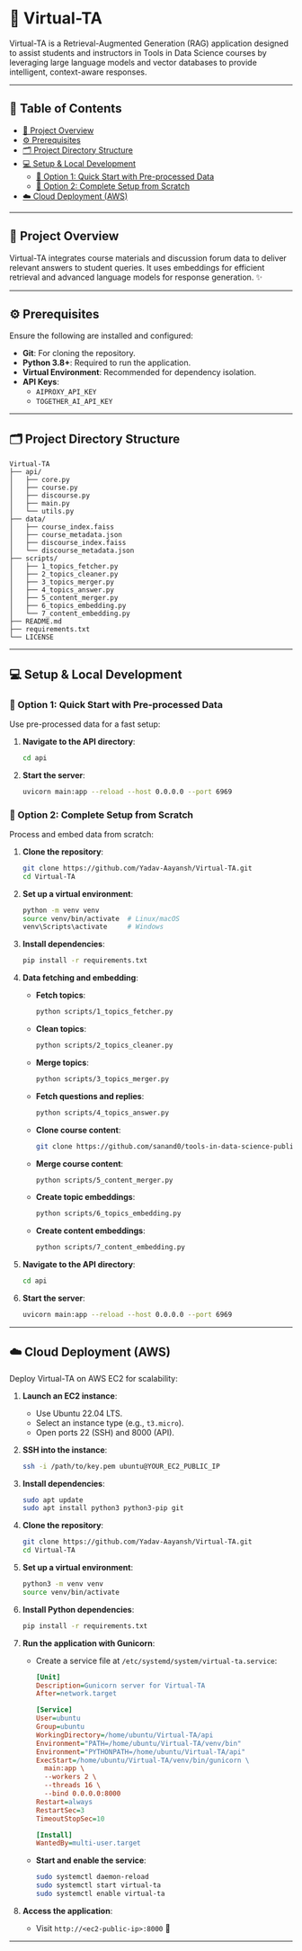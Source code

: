 # 🤖 **Virtual-TA**

Virtual-TA is a Retrieval-Augmented Generation (RAG) application designed to assist students and instructors in Tools in Data Science courses by leveraging large language models and vector databases to provide intelligent, context-aware responses.

---

## 📑 Table of Contents

- [📘 Project Overview](#project-overview)
- [⚙️ Prerequisites](#prerequisites)
- [🗂️ Project Directory Structure](#project-directory-structure)
- [💻 Setup & Local Development](#setup--local-development)
  - [🚀 Option 1: Quick Start with Pre-processed Data](#option-1-quick-start-with-pre-processed-data)
  - [🔧 Option 2: Complete Setup from Scratch](#option-2-complete-setup-from-scratch)
- [☁️ Cloud Deployment (AWS)](#cloud-deployment-aws)

---

## 📘 Project Overview

Virtual-TA integrates course materials and discussion forum data to deliver relevant answers to student queries. It uses embeddings for efficient retrieval and advanced language models for response generation. ✨

---

## ⚙️ Prerequisites

Ensure the following are installed and configured:

- **Git**: For cloning the repository.
- **Python 3.8+**: Required to run the application.
- **Virtual Environment**: Recommended for dependency isolation.
- **API Keys**:
  - `AIPROXY_API_KEY`
  - `TOGETHER_AI_API_KEY`

---

## 🗂️ Project Directory Structure

```plaintext
Virtual-TA
├── api/
│   ├── core.py
│   ├── course.py
│   ├── discourse.py
│   ├── main.py
│   └── utils.py
├── data/
│   ├── course_index.faiss
│   ├── course_metadata.json
│   ├── discourse_index.faiss
│   └── discourse_metadata.json
├── scripts/
│   ├── 1_topics_fetcher.py
│   ├── 2_topics_cleaner.py
│   ├── 3_topics_merger.py
│   ├── 4_topics_answer.py
│   ├── 5_content_merger.py
│   ├── 6_topics_embedding.py
│   └── 7_content_embedding.py
├── README.md
├── requirements.txt
└── LICENSE
```

---

## 💻 Setup & Local Development

### 🚀 Option 1: Quick Start with Pre-processed Data

Use pre-processed data for a fast setup:

1. **Navigate to the API directory**:

   ```bash
   cd api
   ```

2. **Start the server**:

   ```bash
   uvicorn main:app --reload --host 0.0.0.0 --port 6969
   ```

### 🔧 Option 2: Complete Setup from Scratch

Process and embed data from scratch:

1. **Clone the repository**:

   ```bash
   git clone https://github.com/Yadav-Aayansh/Virtual-TA.git
   cd Virtual-TA
   ```

2. **Set up a virtual environment**:

   ```bash
   python -m venv venv
   source venv/bin/activate  # Linux/macOS
   venv\Scripts\activate     # Windows
   ```

3. **Install dependencies**:

   ```bash
   pip install -r requirements.txt
   ```

4. **Data fetching and embedding**:

   - **Fetch topics**:
     ```bash
     python scripts/1_topics_fetcher.py
     ```
   - **Clean topics**:
     ```bash
     python scripts/2_topics_cleaner.py
     ```
   - **Merge topics**:
     ```bash
     python scripts/3_topics_merger.py
     ```
   - **Fetch questions and replies**:
     ```bash
     python scripts/4_topics_answer.py
     ```
   - **Clone course content**:
     ```bash
     git clone https://github.com/sanand0/tools-in-data-science-public.git raw-data/cloned
     ```
   - **Merge course content**:
     ```bash
     python scripts/5_content_merger.py
     ```
   - **Create topic embeddings**:
     ```bash
     python scripts/6_topics_embedding.py
     ```
   - **Create content embeddings**:
     ```bash
     python scripts/7_content_embedding.py
     ```

5. **Navigate to the API directory**:

   ```bash
   cd api
   ```

6. **Start the server**:

   ```bash
   uvicorn main:app --reload --host 0.0.0.0 --port 6969
   ```

---

## ☁️ Cloud Deployment (AWS)

Deploy Virtual-TA on AWS EC2 for scalability:

1. **Launch an EC2 instance**:

   - Use Ubuntu 22.04 LTS.
   - Select an instance type (e.g., `t3.micro`).
   - Open ports 22 (SSH) and 8000 (API).

2. **SSH into the instance**:

   ```bash
   ssh -i /path/to/key.pem ubuntu@YOUR_EC2_PUBLIC_IP
   ```

3. **Install dependencies**:

   ```bash
   sudo apt update
   sudo apt install python3 python3-pip git
   ```

4. **Clone the repository**:

   ```bash
   git clone https://github.com/Yadav-Aayansh/Virtual-TA.git
   cd Virtual-TA
   ```

5. **Set up a virtual environment**:

   ```bash
   python3 -m venv venv
   source venv/bin/activate
   ```

6. **Install Python dependencies**:

   ```bash
   pip install -r requirements.txt
   ```

7. **Run the application with Gunicorn**:

   - Create a service file at `/etc/systemd/system/virtual-ta.service`:
     ```ini
     [Unit]
     Description=Gunicorn server for Virtual-TA
     After=network.target

     [Service]
     User=ubuntu
     Group=ubuntu
     WorkingDirectory=/home/ubuntu/Virtual-TA/api
     Environment="PATH=/home/ubuntu/Virtual-TA/venv/bin"
     Environment="PYTHONPATH=/home/ubuntu/Virtual-TA/api"
     ExecStart=/home/ubuntu/Virtual-TA/venv/bin/gunicorn \
       main:app \
       --workers 2 \
       --threads 16 \
       --bind 0.0.0.0:8000
     Restart=always
     RestartSec=3
     TimeoutStopSec=10

     [Install]
     WantedBy=multi-user.target
     ```
   - **Start and enable the service**:
     ```bash
     sudo systemctl daemon-reload
     sudo systemctl start virtual-ta
     sudo systemctl enable virtual-ta
     ```

8. **Access the application**:

   - Visit `http://<ec2-public-ip>:8000` 🚀

---

